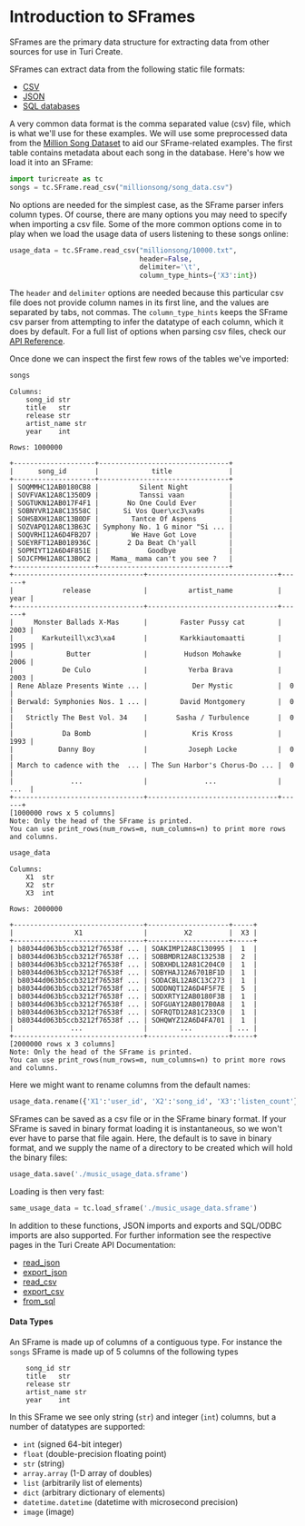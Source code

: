 # Introduction to SFrames

SFrames are the primary data structure for extracting data from other
sources for use in Turi Create.

SFrames can extract data from the following static file formats:

* [CSV](https://apple.github.io/turicreate/docs/api/generated/turicreate.SFrame.read_csv.html#turicreate.SFrame.read_csv)
* [JSON](https://apple.github.io/turicreate/docs/api/generated/turicreate.SFrame.read_json.html?highlight=read_json#turicreate.SFrame.read_json)
* [SQL databases](https://apple.github.io/turicreate/docs/api/generated/turicreate.SFrame.from_sql.html?highlight=sql#turicreate.SFrame.from_sql)

A very common data format is the comma separated value (csv) file, which
is what we'll use for these examples.  We will use some preprocessed data from
the
[Million Song Dataset](https://labrosa.ee.columbia.edu/millionsong/) to
aid our SFrame-related examples.  The first table contains metadata
about each song in the database.  Here's how we load it into an SFrame:

```python
import turicreate as tc
songs = tc.SFrame.read_csv("millionsong/song_data.csv")
```

No options are needed for the simplest case, as the SFrame parser infers
column types. Of course, there are many options you may need to specify
when importing a csv file.  Some of the more common options come in to
play when we load the usage data of users listening to these songs
online:

```python
usage_data = tc.SFrame.read_csv("millionsong/10000.txt",
                                header=False,
                                delimiter='\t',
                                column_type_hints={'X3':int})
```

The `header` and `delimiter` options are needed because this particular
csv file does not provide column names in its first line, and the values
are separated by tabs, not commas.  The `column_type_hints` keeps the
SFrame csv parser from attempting to infer the datatype of each column,
which it does by default.  For a full list of options when parsing csv
files, check our [API
Reference](https://apple.github.io/turicreate/docs/api/generated/turicreate.SFrame.read_csv.html#turicreate.SFrame.read_csv).

Once done we can inspect the first few rows of the tables we've
imported:

```python
songs
```

```
Columns:
	song_id	str
	title	str
	release	str
	artist_name	str
	year	int

Rows: 1000000

+--------------------+--------------------------------+
|      song_id       |             title              |
+--------------------+--------------------------------+
| SOQMMHC12AB0180CB8 |          Silent Night          |
| SOVFVAK12A8C1350D9 |          Tanssi vaan           |
| SOGTUKN12AB017F4F1 |       No One Could Ever        |
| SOBNYVR12A8C13558C |      Si Vos Quer\xc3\xa9s      |
| SOHSBXH12A8C13B0DF |        Tantce Of Aspens        |
| SOZVAPQ12A8C13B63C | Symphony No. 1 G minor "Si ... |
| SOQVRHI12A6D4FB2D7 |        We Have Got Love        |
| SOEYRFT12AB018936C |       2 Da Beat Ch'yall        |
| SOPMIYT12A6D4F851E |            Goodbye             |
| SOJCFMH12A8C13B0C2 |   Mama_ mama can't you see ?   |
+--------------------+--------------------------------+
+--------------------------------+--------------------------------+------+
|            release             |          artist_name           | year |
+--------------------------------+--------------------------------+------+
|     Monster Ballads X-Mas      |        Faster Pussy cat        | 2003 |
|       Karkuteill\xc3\xa4       |        Karkkiautomaatti        | 1995 |
|             Butter             |         Hudson Mohawke         | 2006 |
|            De Culo             |          Yerba Brava           | 2003 |
| Rene Ablaze Presents Winte ... |           Der Mystic           |  0   |
| Berwald: Symphonies Nos. 1 ... |        David Montgomery        |  0   |
|   Strictly The Best Vol. 34    |       Sasha / Turbulence       |  0   |
|            Da Bomb             |           Kris Kross           | 1993 |
|           Danny Boy            |          Joseph Locke          |  0   |
| March to cadence with the  ... | The Sun Harbor's Chorus-Do ... |  0   |
|              ...               |              ...               | ...  |
+--------------------------------+--------------------------------+------+
[1000000 rows x 5 columns]
Note: Only the head of the SFrame is printed.
You can use print_rows(num_rows=m, num_columns=n) to print more rows and columns.
```


```python
usage_data
```

```
Columns:
	X1	str
	X2	str
	X3	int

Rows: 2000000

+--------------------------------+--------------------+-----+
|               X1               |         X2         |  X3 |
+--------------------------------+--------------------+-----+
| b80344d063b5ccb3212f76538f ... | SOAKIMP12A8C130995 |  1  |
| b80344d063b5ccb3212f76538f ... | SOBBMDR12A8C13253B |  2  |
| b80344d063b5ccb3212f76538f ... | SOBXHDL12A81C204C0 |  1  |
| b80344d063b5ccb3212f76538f ... | SOBYHAJ12A6701BF1D |  1  |
| b80344d063b5ccb3212f76538f ... | SODACBL12A8C13C273 |  1  |
| b80344d063b5ccb3212f76538f ... | SODDNQT12A6D4F5F7E |  5  |
| b80344d063b5ccb3212f76538f ... | SODXRTY12AB0180F3B |  1  |
| b80344d063b5ccb3212f76538f ... | SOFGUAY12AB017B0A8 |  1  |
| b80344d063b5ccb3212f76538f ... | SOFRQTD12A81C233C0 |  1  |
| b80344d063b5ccb3212f76538f ... | SOHQWYZ12A6D4FA701 |  1  |
|              ...               |        ...         | ... |
+--------------------------------+--------------------+-----+
[2000000 rows x 3 columns]
Note: Only the head of the SFrame is printed.
You can use print_rows(num_rows=m, num_columns=n) to print more rows and columns.
```

Here we might want to rename columns from the default names:

```python
usage_data.rename({'X1':'user_id', 'X2':'song_id', 'X3':'listen_count'})
```
SFrames can be saved as a csv file or in the SFrame binary format.  If
your SFrame is saved in binary format loading it is instantaneous, so we
won't ever have to parse that file again.  Here, the default is to save
in binary format, and we supply the name of a directory to be created
which will hold the binary files:

```python
usage_data.save('./music_usage_data.sframe')
```

Loading is then very fast:

```python
same_usage_data = tc.load_sframe('./music_usage_data.sframe')
```

In addition to these functions, JSON imports and exports and SQL/ODBC
imports are also supported. For further information see the respective pages in the Turi
Create API Documentation:
* [read_json](https://apple.github.io/turicreate/docs/api/generated/turicreate.SFrame.read_json.html)
* [export_json](https://apple.github.io/turicreate/docs/api/generated/turicreate.SFrame.export_json.html)
* [read_csv](https://apple.github.io/turicreate/docs/api/generated/turicreate.SFrame.read_csv.html)
* [export_csv](https://apple.github.io/turicreate/docs/api/generated/turicreate.SFrame.export_csv.html)
* [from_sql](https://apple.github.io/turicreate/docs/api/generated/turicreate.SFrame.from_sql.html)


#### Data Types

An SFrame is made up of columns of a contiguous type. For instance the `songs`
SFrame is made up of 5 columns of the following types

```
	song_id	str
	title	str
	release	str
	artist_name	str
	year	int
```

In this SFrame we see only string (`str`) and integer (`int`) columns, but a
number of datatypes are supported:

* `int` (signed 64-bit integer)
* `float` (double-precision floating point)
* `str` (string)
* `array.array` (1-D array of doubles)
* `list` (arbitrarily list of elements)
* `dict` (arbitrary dictionary of elements)
* `datetime.datetime` (datetime with microsecond precision)
* `image` (image)
